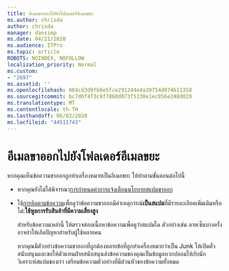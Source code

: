 ```yaml
---
title: อีเมลขาออกไปยังโฟลเดอร์อีเมลขยะ
ms.author: chrisda
author: chrisda
manager: dansimp
ms.date: 04/21/2020
ms.audience: ITPro
ms.topic: article
ROBOTS: NOINDEX, NOFOLLOW
localization_priority: Normal
ms.custom:
- "2697"
ms.assetid: ''
ms.openlocfilehash: 869cd3d9fb8e5fce291244e4a39754d074b11358
ms.sourcegitcommit: bc7d6f4f3c9f7060d073f5130e1ec856e248d020
ms.translationtype: MT
ms.contentlocale: th-TH
ms.lasthandoff: 06/02/2020
ms.locfileid: "44511743"
---
```

# <a name="outbound-email-to-junk-email-folder"></a>อีเมลขาออกไปยังโฟลเดอร์อีเมลขยะ

หากคุณเห็นข้อความขาออกถูกทําเครื่องหมายเป็นอีเมลขยะ ให้ทําตามขั้นตอนต่อไปนี้

- หากคุณยังไม่ได้พิจารณา[การกําหนดค่าการแจ้งเตือนนโยบายสแปมขาออก](https://docs.microsoft.com/microsoft-365/security/office-365-security/configure-the-outbound-spam-policy)

- ใช้[การติดตามข้อความ](https://docs.microsoft.com/microsoft-365/security/office-365-security/message-trace-scc)เพื่อดูว่าข้อความขาออกมีค่าเหตุการณ์**เป็นสแปม**ที่มีรายละเอียดเพิ่มเติมหรือไม่:**ใช้พูลการรับสินค้าที่มีความเสี่ยงสูง**

  สําหรับข้อความเหล่านี้ ให้ตรวจสอบเนื้อหาข้อความเพื่อดูว่าสแปมใด ตัวอย่างเช่น ลายเซ็นบางครั้งอาจทําให้เกิดปัญหาสําหรับผู้ใช้หลายคน

  หากคุณมีตัวอย่างข้อความขาออกที่ถูกต้องหลายข้อที่ถูกทําเครื่องหมายว่าเป็น Junk ให้เปิดตั๋วสนับสนุนและขอให้ตัวแทนฝ่ายสนับสนุนส่งข้อความของคุณเป็นข้อมูลบวกปลอมให้กับนักวิเคราะห์สแปมของเรา เตรียมข้อความตัวอย่างที่มีส่วนหัวของข้อความทั้งหมด
